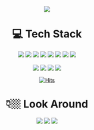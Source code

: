 <div align="center">
  <img src="https://capsule-render.vercel.app/api?type=waving&color=auto&height=300&section=header&text=Welocm%20to%20Dongwon's%20Github!&animation=fadeIn&fontSize=50" />
</div>

<div align="center"><h1>💻 Tech Stack</h1></div>

<div align="center">
  <img src="https://img.shields.io/badge/Python-3766AB?style=flat-square&logo=Python&logoColor=white"/>
  <img src="https://img.shields.io/badge/Java-007396?style=flat-square&logo=Java&logoColor=white"/>
  <img src="https://img.shields.io/badge/JavaScript-F7DF1E?style=flat-square&logo=JavaScript&logoColor=white"/>
  <img src="https://img.shields.io/badge/C++-00599C?style=flat-square&logo=C%2B%2B&logoColor=white"/>
  <img src="https://img.shields.io/badge/Kotlin-7F52FF?style=flat-square&logo=Kotlin&logoColor=white"/>
  <img src="https://img.shields.io/badge/Dart-0175C2?style=flat-square&logo=Dart&logoColor=white"/>
  <img src="https://img.shields.io/badge/HTML5-E34F26?style=flat-square&logo=HTML5&logoColor=white"/>
  <img src="https://img.shields.io/badge/CSS3-1572B6?style=flat-square&logo=CSS3&logoColor=white"/>
  <br></br>
  <img src="https://img.shields.io/badge/Flutter-02569B?style=flat-square&logo=Flutter&logoColor=white"/>
  <img src="https://img.shields.io/badge/Android-3DDC84?style=flat-square&logo=Android&logoColor=white"/>
  <img src="https://img.shields.io/badge/React-61DAFB?style=flat-square&logo=React&logoColor=white"/>
  <img src="https://img.shields.io/badge/Firebase-FFCA28?style=flat-square&logo=Firebase&logoColor=white"/>


  [![Hits](https://hits.seeyoufarm.com/api/count/incr/badge.svg?url=https%3A%2F%2Fgithub.com%2FEastWon0103&count_bg=%2326CADA&title_bg=%23555555&icon=&icon_color=%23E7E7E7&title=hits&edge_flat=false)](https://hits.seeyoufarm.com)
</div>


<div align="center"><h1>👇🏼 Look Around </h1></div>
<div align="center">
  <a href="https://velog.io/@dongwon0103" target="_blank"><img src="https://img.shields.io/badge/velog-20C997?style=flat-square&logo=Velog&logoColor=white"/></a>
  <a href="https://velog.io/@dongwon0103" target="_blank"><img src="https://img.shields.io/badge/instagram-E4405F?style=flat-square&logo=Instagram&logoColor=white"/></a>
  <a href="mailto:dongwon000103@gmail.com" target="_blank"><img src="https://img.shields.io/badge/gmail-EA4335?style=flat-square&logo=Gmail&logoColor=white"/></a>
</div>
